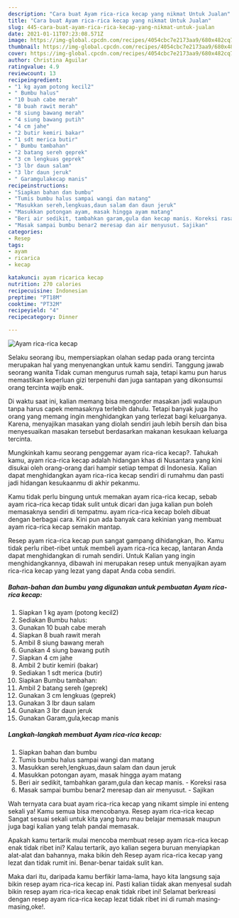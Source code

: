 ```yaml
---
description: "Cara buat Ayam rica-rica kecap yang nikmat Untuk Jualan"
title: "Cara buat Ayam rica-rica kecap yang nikmat Untuk Jualan"
slug: 445-cara-buat-ayam-rica-rica-kecap-yang-nikmat-untuk-jualan
date: 2021-01-11T07:23:08.571Z
image: https://img-global.cpcdn.com/recipes/4054cbc7e2173aa9/680x482cq70/ayam-rica-rica-kecap-foto-resep-utama.jpg
thumbnail: https://img-global.cpcdn.com/recipes/4054cbc7e2173aa9/680x482cq70/ayam-rica-rica-kecap-foto-resep-utama.jpg
cover: https://img-global.cpcdn.com/recipes/4054cbc7e2173aa9/680x482cq70/ayam-rica-rica-kecap-foto-resep-utama.jpg
author: Christina Aguilar
ratingvalue: 4.9
reviewcount: 13
recipeingredient:
- "1 kg ayam potong kecil2"
- " Bumbu halus"
- "10 buah cabe merah"
- "8 buah rawit merah"
- "8 siung bawang merah"
- "4 siung bawang putih"
- "4 cm jahe"
- "2 butir kemiri bakar"
- "1 sdt merica butir"
- " Bumbu tambahan"
- "2 batang sereh geprek"
- "3 cm lengkuas geprek"
- "3 lbr daun salam"
- "3 lbr daun jeruk"
- " Garamgulakecap manis"
recipeinstructions:
- "Siapkan bahan dan bumbu"
- "Tumis bumbu halus sampai wangi dan matang"
- "Masukkan sereh,lengkuas,daun salam dan daun jeruk"
- "Masukkan potongan ayam, masak hingga ayam matang"
- "Beri air sedikit, tambahkan garam,gula dan kecap manis. Koreksi rasa"
- "Masak sampai bumbu benar2 meresap dan air menyusut. Sajikan"
categories:
- Resep
tags:
- ayam
- ricarica
- kecap

katakunci: ayam ricarica kecap 
nutrition: 270 calories
recipecuisine: Indonesian
preptime: "PT18M"
cooktime: "PT32M"
recipeyield: "4"
recipecategory: Dinner

---
```



![Ayam rica-rica kecap](https://img-global.cpcdn.com/recipes/4054cbc7e2173aa9/680x482cq70/ayam-rica-rica-kecap-foto-resep-utama.jpg)

Selaku seorang ibu, mempersiapkan olahan sedap pada orang tercinta merupakan hal yang menyenangkan untuk kamu sendiri. Tanggung jawab seorang  wanita Tidak cuman mengurus rumah saja, tetapi kamu pun harus memastikan keperluan gizi terpenuhi dan juga santapan yang dikonsumsi orang tercinta wajib enak.

Di waktu  saat ini, kalian memang bisa mengorder masakan jadi walaupun tanpa harus capek memasaknya terlebih dahulu. Tetapi banyak juga lho orang yang memang ingin menghidangkan yang terlezat bagi keluarganya. Karena, menyajikan masakan yang diolah sendiri jauh lebih bersih dan bisa menyesuaikan masakan tersebut berdasarkan makanan kesukaan keluarga tercinta. 



Mungkinkah kamu seorang penggemar ayam rica-rica kecap?. Tahukah kamu, ayam rica-rica kecap adalah hidangan khas di Nusantara yang kini disukai oleh orang-orang dari hampir setiap tempat di Indonesia. Kalian dapat menghidangkan ayam rica-rica kecap sendiri di rumahmu dan pasti jadi hidangan kesukaanmu di akhir pekanmu.

Kamu tidak perlu bingung untuk memakan ayam rica-rica kecap, sebab ayam rica-rica kecap tidak sulit untuk dicari dan juga kalian pun boleh memasaknya sendiri di tempatmu. ayam rica-rica kecap boleh dibuat dengan berbagai cara. Kini pun ada banyak cara kekinian yang membuat ayam rica-rica kecap semakin mantap.

Resep ayam rica-rica kecap pun sangat gampang dihidangkan, lho. Kamu tidak perlu ribet-ribet untuk membeli ayam rica-rica kecap, lantaran Anda dapat menghidangkan di rumah sendiri. Untuk Kalian yang ingin menghidangkannya, dibawah ini merupakan resep untuk menyajikan ayam rica-rica kecap yang lezat yang dapat Anda coba sendiri.

<!--inarticleads1-->

##### Bahan-bahan dan bumbu yang digunakan untuk pembuatan Ayam rica-rica kecap:

1. Siapkan 1 kg ayam (potong kecil2)
1. Sediakan  Bumbu halus:
1. Gunakan 10 buah cabe merah
1. Siapkan 8 buah rawit merah
1. Ambil 8 siung bawang merah
1. Gunakan 4 siung bawang putih
1. Siapkan 4 cm jahe
1. Ambil 2 butir kemiri (bakar)
1. Sediakan 1 sdt merica (butir)
1. Siapkan  Bumbu tambahan:
1. Ambil 2 batang sereh (geprek)
1. Gunakan 3 cm lengkuas (geprek)
1. Gunakan 3 lbr daun salam
1. Gunakan 3 lbr daun jeruk
1. Gunakan  Garam,gula,kecap manis




<!--inarticleads2-->

##### Langkah-langkah membuat Ayam rica-rica kecap:

1. Siapkan bahan dan bumbu
1. Tumis bumbu halus sampai wangi dan matang
1. Masukkan sereh,lengkuas,daun salam dan daun jeruk
1. Masukkan potongan ayam, masak hingga ayam matang
1. Beri air sedikit, tambahkan garam,gula dan kecap manis. - Koreksi rasa
1. Masak sampai bumbu benar2 meresap dan air menyusut. - Sajikan




Wah ternyata cara buat ayam rica-rica kecap yang nikamt simple ini enteng sekali ya! Kamu semua bisa mencobanya. Resep ayam rica-rica kecap Sangat sesuai sekali untuk kita yang baru mau belajar memasak maupun juga bagi kalian yang telah pandai memasak.

Apakah kamu tertarik mulai mencoba membuat resep ayam rica-rica kecap enak tidak ribet ini? Kalau tertarik, ayo kalian segera buruan menyiapkan alat-alat dan bahannya, maka bikin deh Resep ayam rica-rica kecap yang lezat dan tidak rumit ini. Benar-benar taidak sulit kan. 

Maka dari itu, daripada kamu berfikir lama-lama, hayo kita langsung saja bikin resep ayam rica-rica kecap ini. Pasti kalian tiidak akan menyesal sudah bikin resep ayam rica-rica kecap enak tidak ribet ini! Selamat berkreasi dengan resep ayam rica-rica kecap lezat tidak ribet ini di rumah masing-masing,oke!.

